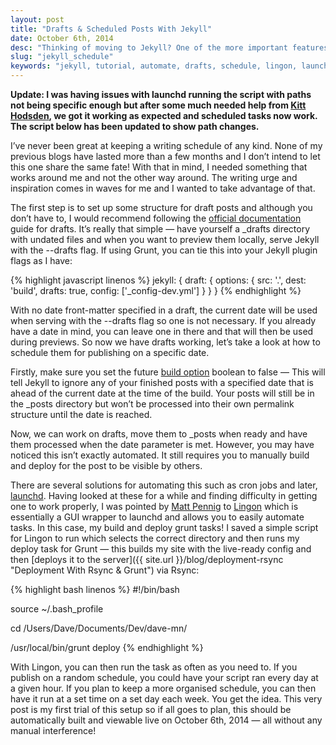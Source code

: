 ```yaml
---
layout: post
title: "Drafts & Scheduled Posts With Jekyll"
date: October 6th, 2014
desc: "Thinking of moving to Jekyll? One of the more important features for a lot of publishers is the ability to keep draft posts and when ready, schedule them for automatic posting on a given date. Here’s how I’m doing that with Jekyll."
slug: "jekyll_schedule"
keywords: "jekyll, tutorial, automate, drafts, schedule, lingon, launchd, Dave McNally, davemcnally"
---
```


<b>Update: I was having issues with launchd running the script with paths not being specific enough but after some much needed help from [Kitt Hodsden](http://twitter.com/kitt "Kitt Hodsden"), we got it working as expected and scheduled tasks now work. The script below has been updated to show path changes.</b>

I’ve never been great at keeping a writing schedule of any kind. None of my previous blogs have lasted more than a few months and I don’t intend to let this one share the same fate! With that in mind, I needed something that works around me and not the other way around. The writing urge and inspiration comes in waves for me and I wanted to take advantage of that.

The first step is to set up some structure for draft posts and although you don’t have to, I would recommend following the [official documentation](http://jekyllrb.com/docs/drafts/ "Jekyll Documentation For Drafts") guide for drafts. It’s really that simple — have yourself a _drafts directory with undated files and when you want to preview them locally, serve Jekyll with the --drafts flag. If using Grunt, you can tie this into your Jekyll plugin flags as I have:

{% highlight javascript linenos %}
jekyll: {
    draft: {
        options: {
            src: '.',
            dest: 'build',
            drafts: true,
            config: ['_config-dev.yml']
        }
    }
}
{% endhighlight %}

With no date front-matter specified in a draft, the current date will be used when serving with the --drafts flag so one is not necessary. If you already have a date in mind, you can leave one in there and that will then be used during previews. So now we have drafts working, let’s take a look at how to schedule them for publishing on a specific date.

Firstly, make sure you set the future [build option](http://jekyllrb.com/docs/configuration/#build-command-options "Jekyll Build Command Options") boolean to false — This will tell Jekyll to ignore any of your finished posts with a specified date that is ahead of the current date at the time of the build. Your posts will still be in the _posts directory but won’t be processed into their own permalink structure until the date is reached.

Now, we can work on drafts, move them to _posts when ready and have them processed when the date parameter is met. However, you may have noticed this isn’t exactly automated. It still requires you to manually build and deploy for the post to be visible by others.

There are several solutions for automating this such as cron jobs and later, [launchd](https://developer.apple.com/library/mac/documentation/Darwin/Reference/Manpages/man8/launchd.8.html "Manual page for launchd"). Having looked at these for a while and finding difficulty in getting one to work properly, I was pointed by [Matt Pennig](https://twitter.com/pennig/status/517319825237217280 "Matt Pennig on Twitter") to [Lingon](https://www.peterborgapps.com/lingon/ "Lingon") which is essentially a GUI wrapper to launchd and allows you to easily automate tasks. In this case, my build and deploy grunt tasks! I saved a simple script for Lingon to run which selects the correct directory and then runs my deploy task for Grunt — this builds my site with the live-ready config and then [deploys it to the server]({{ site.url }}/blog/deployment-rsync "Deployment With Rsync & Grunt") via Rsync:

{% highlight bash linenos %}
#!/bin/bash

source ~/.bash_profile

cd /Users/Dave/Documents/Dev/dave-mn/

/usr/local/bin/grunt deploy
{% endhighlight %}

With Lingon, you can then run the task as often as you need to. If you publish on a random schedule, you could have your script ran every day at a given hour. If you plan to keep a more organised schedule, you can then have it run at a set time on a set day each week. You get the idea. This very post is my first trial of this setup so if all goes to plan, this should be automatically built and viewable live on October 6th, 2014 — all without any manual interference!